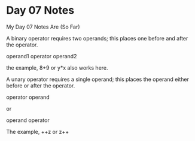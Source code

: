 # Day 07 Notes

My Day 07 Notes Are (So Far)

A binary operator requires two operands; this places one before and after the operator.

operand1 operator operand2

the example, 8+9 or y*x also works here.

A unary operator requires a single operand; this places the operand either before or after the operator.

operator operand 

or 

operand operator

The example, ++z or z++